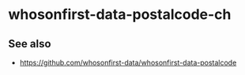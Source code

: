 # whosonfirst-data-postalcode-ch

## See also

* https://github.com/whosonfirst-data/whosonfirst-data-postalcode
